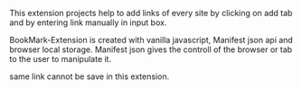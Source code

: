 This extension projects help to add links of every site by clicking on add tab and by entering link manually in input box.

BookMark-Extension is created with vanilla javascript, Manifest json api and browser local storage. Manifest json gives the controll of the browser or tab to the user to manipulate it.

same link cannot be save in this extension.
